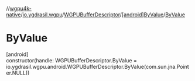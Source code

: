 //[wgpu4k-native](../../../../index.md)/[io.ygdrasil.wgpu](../../index.md)/[WGPUBufferDescriptor](../index.md)/[[android]ByValue](index.md)/[ByValue](-by-value.md)

# ByValue

[android]\
constructor(handle: WGPUBufferDescriptor.ByValue = io.ygdrasil.wgpu.android.WGPUBufferDescriptor.ByValue(com.sun.jna.Pointer.NULL))